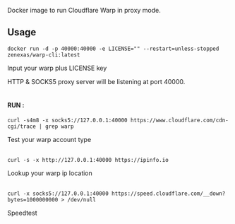 
Docker image to run Cloudflare Warp in proxy mode.

## Usage

```
docker run -d -p 40000:40000 -e LICENSE="" --restart=unless-stopped zenexas/warp-cli:latest
```
Input your warp plus LICENSE key

HTTP & SOCKS5 proxy server will be listening at port 40000.
<br/><br/>
#### RUN :
```
curl -s4m8 -x socks5://127.0.0.1:40000 https://www.cloudflare.com/cdn-cgi/trace | grep warp
```
Test your warp account type
<br/><br/>
````
curl -s -x http://127.0.0.1:40000 https://ipinfo.io
````
Lookup your warp ip location
<br/><br/>
````
curl -x socks5://127.0.0.1:40000 https://speed.cloudflare.com/__down?bytes=1000000000 > /dev/null
````
Speedtest
